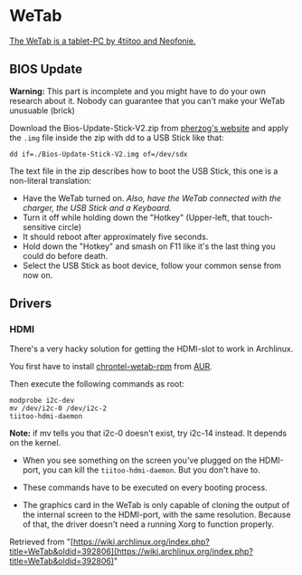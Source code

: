 # WeTab

[The WeTab is a tablet-PC by 4tiitoo and Neofonie.](http://en.wikipedia.org/wiki/WeTab)

## BIOS Update

**Warning:** This part is incomplete and you might have to do your own research about it. Nobody can guarantee that you can't make your WeTab unusuable (brick)

Download the Bios-Update-Stick-V2.zip from [pherzog's website](http://www.pherzog.net/WeTab.das-neue-BIOS-fur-das-WeTab.ashx) and apply the `.img` file inside the zip with dd to a USB Stick like that:

```
dd if=./Bios-Update-Stick-V2.img of=/dev/sdx

```

The text file in the zip describes how to boot the USB Stick, this one is a non-literal translation:

*   Have the WeTab turned on. _Also, have the WeTab connected with the charger, the USB Stick and a Keyboard._
*   Turn it off while holding down the "Hotkey" (Upper-left, that touch-sensitive circle)
*   It should reboot after approximately five seconds.
*   Hold down the "Hotkey" and smash on F11 like it's the last thing you could do before death.
*   Select the USB Stick as boot device, follow your common sense from now on.

## Drivers

### HDMI

There's a very hacky solution for getting the HDMI-slot to work in Archlinux.

You first have to install [chrontel-wetab-rpm](https://aur.archlinux.org/packages/chrontel-wetab-rpm/) from [AUR](/index.php/AUR "AUR").

Then execute the following commands as root:

```
modprobe i2c-dev
mv /dev/i2c-0 /dev/i2c-2
tiitoo-hdmi-daemon

```

**Note:** if mv tells you that i2c-0 doesn't exist, try i2c-14 instead. It depends on the kernel.

*   When you see something on the screen you've plugged on the HDMI-port, you can kill the `tiitoo-hdmi-daemon`. But you don't have to.

*   These commands have to be executed on every booting process.

*   The graphics card in the WeTab is only capable of cloning the output of the internal screen to the HDMI-port, with the same resolution. Because of that, the driver doesn't need a running Xorg to function properly.

Retrieved from "[https://wiki.archlinux.org/index.php?title=WeTab&oldid=392806](https://wiki.archlinux.org/index.php?title=WeTab&oldid=392806)"